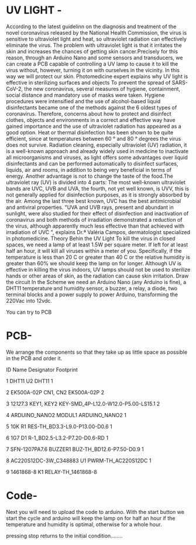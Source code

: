 # UV LIGHT -
According to the latest guidelinn on the diagnosis and treatment of the novel coronavirus released by the National Health Commission, the virus is sensitive to ultraviolet light and heat, so ultraviolet radiation can effectively eliminate the virus.  The problem with ultraviolet light is that it irritates the skin and increases the chances of getting skin cancer.Precisely for this reason, through an Arduino Nano and some sensors and transducers, we can create a PCB capable of controlling a UV lamp to cause it to kill the virus without, however, turning it on with ourselves in the vicinity. In this way we will protect our skin.  Photomedicine expert explains why UV light is effective in sterilizing surfaces and objects  To prevent the spread of SARS-CoV-2, the new coronavirus, several measures of hygiene, containment, social distance and mandatory use of masks were taken. Hygiene procedures were intensified and the use of alcohol-based liquid disinfectants became one of the methods against the 6 oldest types of coronavirus. Therefore, concerns about how to protect and disinfect clothes, objects and environments in a correct and effective way have gained importance and the use of ultraviolet radiation has appeared as a good option. Heat or thermal disinfection has been shown to be quite efficient, since at temperatures between 60 ° and 80 ° degrees the virus does not survive. Radiation cleaning, especially ultraviolet (UV) radiation, it is a well-known approach and already widely used in medicine to inactivate all microorganisms and viruses, as light offers some advantages over liquid disinfectants and can be performed automatically to disinfect surfaces, liquids, air and rooms, in addition to being very beneficial in terms of energy. Another advantage is not to change the taste of the food.The ultraviolet ray (UV) is divided into 4 parts: The most well-known ultraviolet bands are UVC, UVB and UVA, the fourth, not yet well known, is UVV, this is not generally applied for disinfection purposes, as it is strongly absorbed by the air. Among the last three best known, UVC has the best antimicrobial and antiviral properties. "UVA and UVB rays, present and abundant in sunlight, were also studied for their effect of disinfection and inactivation of coronavirus and both methods of irradiation demonstrated a reduction of the virus, although apparently much less effective than that achieved with irradiation of UVC ", explains Dr.ª Valéria Campos, dermatologist specialized in photomedicine.  Theory Behin the UV Light To kill the virus in closed spaces, we need a lamp of at least 1.5W per square meter. If left for at least half an hour, it will kill all viruses within a meter of you.  Specifically, if the temperature is less than 20 C or greater than 40 C or the relative humidity is greater than 60% we should keep the lamp on for longer. Although UV is effective in killing the virus indoors, UV lamps should not be used to sterilize hands or other areas of skin, as the radiation can cause skin irritation.
Draw the circuit
In the Scheme we need an Arduino Nano (any Arduino is fine), a DHT11 temperature and humidity sensor, a buzzer, a relay, a diode, two terminal blocks and a power supply to power Arduino, transforming the 220Vac into 12vdc.

You can try to PCB 
# PCB-
We arrange the components so that they take up as little space as possible in the PCB and order it.

ID Name Designator Footprint

1 DHT11 U2 DHT11 1

2 EK500A-02P CN1, CN2 EK500A-02P 2

3 12*12*7.3 KEY1, KEY2 KEY-SMD_4P-L12.0-W12.0-P5.00-LS15.1 2

4 ARDUINO_NANO2 MODUL1 ARDUINO_NANO2 1

5 10K R1 RES-TH_BD3.3-L9.0-P13.00-D0.6 1

6 1G7 D1 R-1_BD2.5-L3.2-P7.20-D0.6-RD 1

7 SFN-1207PA7.6 BUZZER1 BUZ-TH_BD12.6-P7.50-D0.9 1

8 AC220S12DC-3W_C348883 U1 PWRM-TH_AC220S12DC 1

9 1461868-8 K1 RELAY-TH_1461868-8 

# Code-
Next you will need to upload the code to arduino. With the start button we start the cycle and arduino will keep the lamp on for half an hour if the temperature and humidity is optimal, otherwise for a whole hour.

pressing stop returns to the initial condition........

